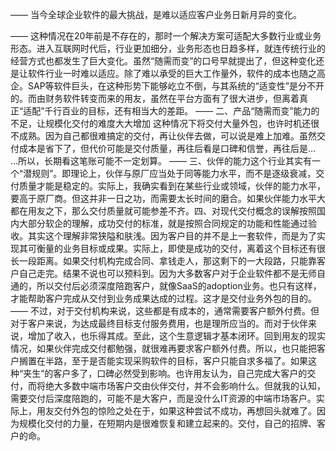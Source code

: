 ——
当今全球企业软件的最大挑战，是难以适应客户业务日新月异的变化。

——
这种情况在20年前是不存在的，那时一个解决方案可适配大多数行业或业务形态。进入互联网时代后，行业更加细分，业务形态也日趋多样，就连传统行业的经营方式也都发生了巨大变化。虽然“随需而变”的口号早就提出了，但这种变化还是让软件行业一时难以适应。除了难以承受的巨大工作量外，软件的成本也随之高企。SAP等软件巨头，在这种形势下能够屹立不倒，与其系统的“适变性”是分不开的。而由财务软件转变而来的用友，虽然在平台方面有了很大进步，但离着真正“适配”千行百业的目标，还有相当大的差距。
——
二、产品“随需而变”能力的不足，让规模化交付的难度大大增加
这种情况下将交付大量外包，也许时机还很不成熟。因为自己都很难搞定的交付，再让伙伴去做，可以说是难上加难。虽然交付成本是省下了，但代价可能是交付质量，再往后看是口碑和信誉，再往后是... ...所以，长期看这笔账可能不一定划算。
——
三、伙伴的能力这个行业其实有一个“潜规则”。即理论上，伙伴与原厂应当处于同等能力水平，而不是逐级衰减，交付质量才能是稳定的。实际上，我确实看到在某些行业或领域，伙伴的能力水平，要高于原厂商。但这并非一日之功，而需要太长时间的磨合。如果伙伴能力水平大都在用友之下，那么交付质量就可能参差不齐。四、对现代交付概念的误解按照国内大部分软企的理解，成功交付的标准，就是按照合同规定的功能和性能通过验收。其实这个理解非常狭隘和肤浅。因为客户目的并不是上一套软件，而是为了实现其可衡量的业务目标或成果。实际上，即使是成功的交付，离着这个目标还有很长一段距离。如果交付机构完成合同、拿钱走人，那这剩下的一大段路，只能靠客户自己走完。结果不说也可以预料到。因为大多数客户对于企业软件都不是无师自通的，所以交付后必须深度陪跑客户，就像SaaS的adoption业务。也只有这样，才能帮助客户完成从交付到业务成果达成的过程。这才是交付业务外包的目的。
——
不过，对于交付机构来说，这些都是有成本的，通常需要客户额外付费。但对于客户来说，为达成最终目标支付服务费用，也是理所应当的。而对于伙伴来说，增加了收入，也乐得其成。至此，这个生意逻辑才基本闭环。回到用友的现实情况，如果伙伴完成交付都勉强，就很难再要求客户额外付费。所以，也只能把客户搁置在半路，至于是否能实现采购软件的目标，客户只能自求多福了。如果这种“夹生”的客户多了，口碑必然受到影响。也许用友认为，自己完成大客户的交付，而将绝大多数中端市场客户交由伙伴交付，并不会影响什么。但就我的认知，需要交付后深度陪跑的，可能不是大客户，而是没什么IT资源的中端市场客户。实际上，用友交付外包的惊险之处在于，如果这种尝试不成功，再想回头就难了。因为规模化交付的力量，在短期内是很难恢复和建立起来的。交付，自己的招牌、客户的命。